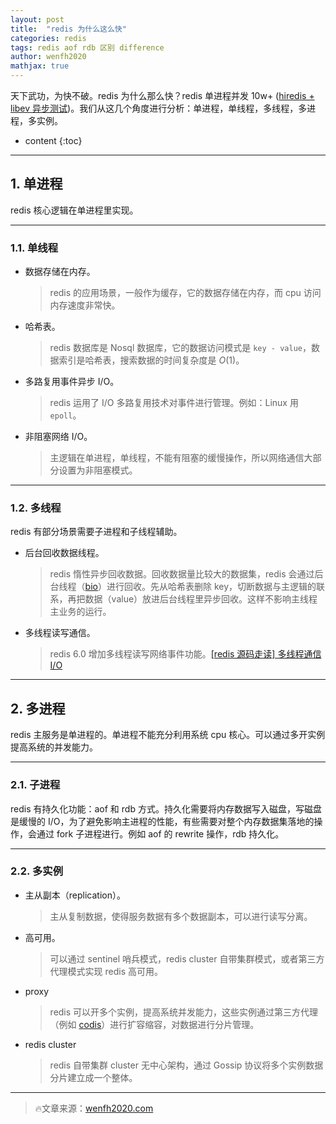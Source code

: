 ```yaml
---
layout: post
title:  "redis 为什么这么快"
categories: redis
tags: redis aof rdb 区别 difference
author: wenfh2020
mathjax: true
---
```


天下武功，为快不破。redis 为什么那么快？redis 单进程并发 10w+ ([hiredis + libev 异步测试](https://wenfh2020.com/2018/06/17/redis-hiredis-libev/))。我们从这几个角度进行分析：单进程，单线程，多线程，多进程，多实例。



* content
{:toc}

---

## 1. 单进程

redis 核心逻辑在单进程里实现。

---

### 1.1. 单线程

* 数据存储在内存。
  > redis 的应用场景，一般作为缓存，它的数据存储在内存，而 cpu 访问内存速度非常快。

* 哈希表。
  
  > redis 数据库是 Nosql 数据库，它的数据访问模式是 `key - value`，数据索引是哈希表，搜索数据的时间复杂度是 $O(1)$。

* 多路复用事件异步 I/O。
  > redis 运用了 I/O 多路复用技术对事件进行管理。例如：Linux 用 `epoll`。

* 非阻塞网络 I/O。
  > 主逻辑在单进程，单线程，不能有阻塞的缓慢操作，所以网络通信大部分设置为非阻塞模式。

---

### 1.2. 多线程

redis 有部分场景需要子进程和子线程辅助。

* 后台回收数据线程。
  > redis 惰性异步回收数据。回收数据量比较大的数据集，redis 会通过后台线程（[bio](https://github.com/antirez/redis/blob/unstable/src/bio.c)）进行回收。先从哈希表删除 key，切断数据与主逻辑的联系，再把数据（value）放进后台线程里异步回收。这样不影响主线程主业务的运行。

* 多线程读写通信。
  
  > redis 6.0 增加多线程读写网络事件功能。[[redis 源码走读] 多线程通信 I/O](https://wenfh2020.com/2020/04/13/redis-multithreading-mode/)

---

## 2. 多进程

redis 主服务是单进程的。单进程不能充分利用系统 cpu 核心。可以通过多开实例提高系统的并发能力。

---

### 2.1. 子进程

redis 有持久化功能：aof 和 rdb 方式。持久化需要将内存数据写入磁盘，写磁盘是缓慢的 I/O，为了避免影响主进程的性能，有些需要对整个内存数据集落地的操作，会通过 fork 子进程进行。例如 aof 的 rewrite 操作，rdb 持久化。

---

### 2.2. 多实例

* 主从副本（replication）。
  > 主从复制数据，使得服务数据有多个数据副本，可以进行读写分离。

* 高可用。
  > 可以通过 sentinel 哨兵模式，redis cluster 自带集群模式，或者第三方代理模式实现 redis 高可用。

* proxy
  > redis 可以开多个实例，提高系统并发能力，这些实例通过第三方代理（例如 [codis](https://github.com/CodisLabs/codis)）进行扩容缩容，对数据进行分片管理。

* redis cluster
  
  > redis 自带集群 cluster 无中心架构，通过 Gossip 协议将多个实例数据分片建立成一个整体。

---

> 🔥文章来源：[wenfh2020.com](https://wenfh2020.com/)
